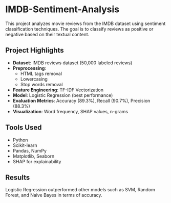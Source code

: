 # IMDB-Sentiment-Analysis
This project analyzes movie reviews from the IMDB dataset using sentiment classification techniques. The goal is to classify reviews as positive or negative based on their textual content.


## Project Highlights

- **Dataset**: IMDB reviews dataset (50,000 labeled reviews)
- **Preprocessing**: 
  - HTML tags removal
  - Lowercasing
  - Stop words removal
- **Feature Engineering**: TF-IDF Vectorization
- **Model**: Logistic Regression (best performance)
- **Evaluation Metrics**: Accuracy (89.3%), Recall (90.7%), Precision (88.3%)
- **Visualization**: Word frequency, SHAP values, n-grams

## Tools Used

- Python
- Scikit-learn
- Pandas, NumPy
- Matplotlib, Seaborn
- SHAP for explainability

## Results

Logistic Regression outperformed other models such as SVM, Random Forest, and Naive Bayes in terms of accuracy.

